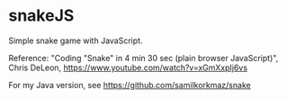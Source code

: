 # snakeJS
 Simple snake game with JavaScript.
 
 Reference: "Coding "Snake" in 4 min 30 sec (plain browser JavaScript)", Chris DeLeon, https://www.youtube.com/watch?v=xGmXxpIj6vs
 
 For my Java version, see https://github.com/samilkorkmaz/snake
